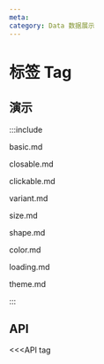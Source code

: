 ```yaml
---
meta:
category: Data 数据展示
---
```


# 标签 Tag

## 演示

:::include

basic.md

closable.md

clickable.md

variant.md

size.md

shape.md

color.md

loading.md

theme.md

:::

## API

<<<API tag